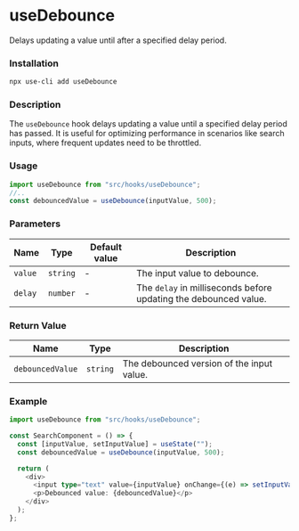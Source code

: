 # useDebounce

Delays updating a value until after a specified delay period.

### Installation

```bash
npx use-cli add useDebounce
```

### Description

The `useDebounce` hook delays updating a value until a specified delay period has passed. It is useful for optimizing performance in scenarios like search inputs, where frequent updates need to be throttled.

### Usage

```typescript
import useDebounce from "src/hooks/useDebounce";
//..
const debouncedValue = useDebounce(inputValue, 500);
```

### Parameters

| Name    | Type     | Default value | Description                                                      |
| ------- | -------- | ------------- | ---------------------------------------------------------------- |
| `value` | `string` | -             | The input value to debounce.                                     |
| `delay` | `number` | -             | The `delay` in milliseconds before updating the debounced value. |

### Return Value

| Name             | Type     | Description                               |
| ---------------- | -------- | ----------------------------------------- |
| `debouncedValue` | `string` | The debounced version of the input value. |

### Example

```typescript
import useDebounce from "src/hooks/useDebounce";

const SearchComponent = () => {
  const [inputValue, setInputValue] = useState("");
  const debouncedValue = useDebounce(inputValue, 500);

  return (
    <div>
      <input type="text" value={inputValue} onChange={(e) => setInputValue(e.target.value)} placeholder="Type to search..." />
      <p>Debounced value: {debouncedValue}</p>
    </div>
  );
};
```
